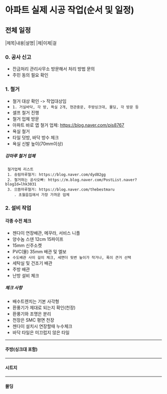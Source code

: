 
# 아파트 실제 시공 작업(순서 및 일정)

## 전체 일정
|제목|내용|설명|
|제|이제|걸


### 0. 공사 신고
* 잔금처리 관리사무소 방문해서 처리 방법 문의
* 주민 동의 필요 확인


### 1. 철거
* 철거 대상 확인 -> 작업대상임
* ``` 1. 거실바닥, 각 방, 욕실 2개, 현관중문, 주방싱크대, 몰딩, 각 방문 등   ```
* 셀프 철거 진행
* 철거 업체 방문
 * 아파트 바로 엽 철거 업체: https://blog.naver.com/pis8767  
* 욕실 철거
 * 타일 덧방, 바닥 방수 체크
 * 욕실 신발 높이(70mm이상)  

##### 강마루 철거 업체
```
 철거업체 리스트
 1. 송림마루철거: https://blog.naver.com/dyd82gg
 2. 철거하는 공사오빠: https://m.blog.naver.com/PostList.naver?blogId=lhk3031
 3. 으뜸마루철거: https://blog.naver.com/thebestmaru
    . 초월읍집에서 가장 가까운 업체
```

### 2. 설비 작업
#### 각종 수전 체크
* 젠다이 연장배관, 메꾸라, 서비스 니플
 * 양수놈 스덴 12cm  15파이프
 * 15mm 신주소켓
 * PVC(물) 35mm 배관 및 엘보 
 *  ``` 수도배관 사이 길이 체크, 세면더 뒷변 높이가 작거나, 폭이 큰거 선택 ```
* 세탁실 및 건조기 배관
* 주방 배관
* 난방 설비 체크


##### 체크 사항
* 배수트렌치는 기본 사각형
* 환풍기가 제대로 되는지 확인(천장)
* 환풍기와 조명은 분리
* 천장은 SMC 평면 천장
* 젠다이 설치시 연장할때 누수체크
* 바닥 타일은 미끄럽지 않은 타일

---------------

#### 주방(싱크대 포함)

--------

#### 시트지

--------

#### 몰딩

